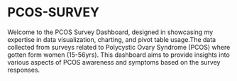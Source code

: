 # PCOS-SURVEY
Welcome to the PCOS Survey Dashboard, designed in showcasing my expertise in data visualization, charting, and pivot table usage.The data collected from surveys related to Polycystic Ovary Syndrome (PCOS) where gotten form women (15-56yrs). This dashboard aims to provide insights into various aspects of PCOS  awareness and symptoms  based on the survey responses.


